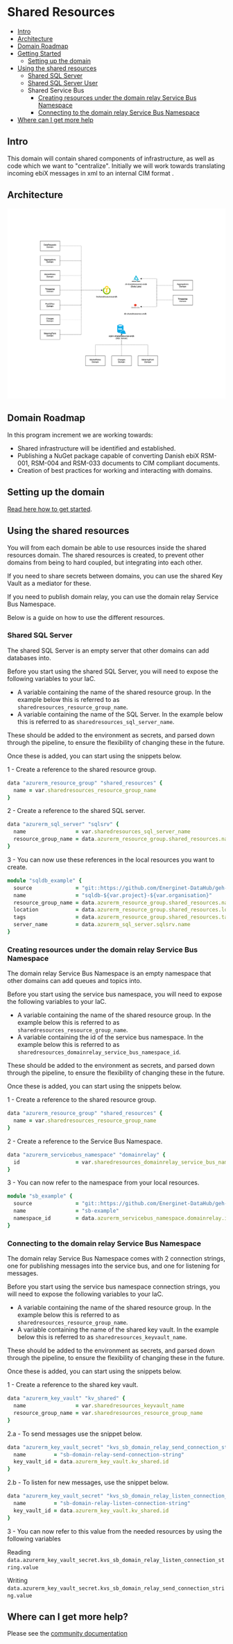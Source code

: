 # Shared Resources

- [Intro](#intro)
- [Architecture](#architecture)
- [Domain Roadmap](#domain-roadmap)
- [Getting Started](#getting-started)
    - [Setting up the domain](#setting-up-the-domain)
- [Using the shared resources](#using-the-shared-resources)
    - [Shared SQL Server](#shared-sql-server)
    - [Shared SQL Server User](#shared-sql-server-user)
    - Shared Service Bus
        - [Creating resources under the domain relay Service Bus Namespace](#creating-resources-under-the-integration-events-service-bus-namespace)
        - [Connecting to the domain relay Service Bus Namespace](#connecting-to-the-integration-events-service-bus-namespace)
- [Where can I get more help](#where-can-i-get-more-help)

## Intro

This domain will contain shared components of infrastructure, as well as code which we want to "centralize".
Initially we will work towards translating incoming ebiX messages in xml to an internal CIM format .

## Architecture

![design](ARCHITECTURE.png)

## Domain Roadmap

In this program increment we are working towards:

- Shared infrastructure will be identified and established.
- Publishing a NuGet package capable of converting Danish ebiX RSM-001, RSM-004 and RSM-033 documents to CIM compliant documents.
- Creation of best practices for working and interacting with domains.

## Setting up the domain

[Read here how to get started](https://github.com/Energinet-DataHub/green-energy-hub/blob/main/docs/getting-started.md).

## Using the shared resources

You will from each domain be able to use resources inside the shared resources domain.
The shared resources is created, to prevent other domains from being to hard coupled, but integrating into each other.

If you need to share secrets between domains, you can use the shared Key Vault as a mediator for these.

If you need to publish domain relay, you can use the domain relay Service Bus Namespace.

Below is a guide on how to use the different resources.

### Shared SQL Server

The shared SQL Server is an empty server that other domains can add databases into.

Before you start using the shared SQL Server, you will need to expose the following variables to your IaC.

- A variable containing the name of the shared resource group. In the example below this is referred to as `sharedresources_resource_group_name`.
- A variable containing the name of the SQL Server. In the example below this is referred to as `sharedresources_sql_server_name`.

These should be added to the environment as secrets, and parsed down through the pipeline, to ensure the flexibility of changing these in the future.

Once these is added, you can start using the snippets below.

1 - Create a reference to the shared resource group.

```ruby
data "azurerm_resource_group" "shared_resources" {
  name = var.sharedresources_resource_group_name
}
```

2 - Create a reference to the shared SQL server.

```ruby
data "azurerm_sql_server" "sqlsrv" {
  name                = var.sharedresources_sql_server_name
  resource_group_name = data.azurerm_resource_group.shared_resources.name
}
```

3 - You can now use these references in the local resources you want to create.

```ruby
module "sqldb_example" {
  source              = "git::https://github.com/Energinet-DataHub/geh-terraform-modules.git//sql-database?ref=REPLACE_WITH_CURRENT_VERSION"
  name                = "sqldb-${var.project}-${var.organisation}"
  resource_group_name = data.azurerm_resource_group.shared_resources.name
  location            = data.azurerm_resource_group.shared_resources.location
  tags                = data.azurerm_resource_group.shared_resources.tags
  server_name         = data.azurerm_sql_server.sqlsrv.name
}
```

<!-- ### Shared SQL Server User

To use the shared admin user for the server, you can refer to the keyvault secrets, using the Terraform Data Resource.
This will eventually be replaced by Azure AD Authentication.

```ruby
data "azurerm_key_vault_secret" "SHARED_RESOURCES_DB_ADMIN_NAME" {
  name         = "SHARED-RESOURCES-DB-ADMIN-NAME"
  key_vault_id = data.azurerm_key_vault.kv_shared.id
}

data "azurerm_key_vault_secret" "SHARED_RESOURCES_DB_ADMIN_PASSWORD" {
  name         = "SHARED-RESOURCES-DB-ADMIN-PASSWORD"
  key_vault_id = data.azurerm_key_vault.kv_shared.id
}
``` -->

### Creating resources under the domain relay Service Bus Namespace

The domain relay Service Bus Namespace is an empty namespace that other domains can add queues and topics into.

Before you start using the service bus namespace, you will need to expose the following variables to your IaC.

- A variable containing the name of the shared resource group. In the example below this is referred to as `sharedresources_resource_group_name`.
- A variable containing the id of the service bus namespace. In the example below this is referred to as `sharedresources_domainrelay_service_bus_namespace_id`.

These should be added to the environment as secrets, and parsed down through the pipeline, to ensure the flexibility of changing these in the future.

Once these is added, you can start using the snippets below.

1 - Create a reference to the shared resource group.

```ruby
data "azurerm_resource_group" "shared_resources" {
  name = var.sharedresources_resource_group_name
}
```

2 - Create a reference to the Service Bus Namespace.

```ruby
data "azurerm_servicebus_namespace" "domainrelay" {
  id                  = var.sharedresources_domainrelay_service_bus_namespace_id
}
```

3 - You can now refer to the namespace from your local resources.

```ruby
module "sb_example" {
  source              = "git::https://github.com/Energinet-DataHub/geh-terraform-modules.git//azure/service-bus-queue?ref=REPLACE_WITH_CURRENT_VERSION"
  name                = "sb-example"
  namespace_id        = data.azurerm_servicebus_namespace.domainrelay.id
}
```

### Connecting to the domain relay Service Bus Namespace

The domain relay Service Bus Namespace comes with 2 connection strings, one for publishing messages into the service bus, and one for listening for messages.

Before you start using the service bus namespace connection strings, you will need to expose the following variables to your IaC.

- A variable containing the name of the shared resource group. In the example below this is referred to as `sharedresources_resource_group_name`.
- A variable containing the name of the shared key vault. In the example below this is referred to as `sharedresources_keyvault_name`.

These should be added to the environment as secrets, and parsed down through the pipeline, to ensure the flexibility of changing these in the future.

Once these is added, you can start using the snippets below.

1 - Create a reference to the shared key vault.

```ruby
data "azurerm_key_vault" "kv_shared" {
  name                = var.sharedresources_keyvault_name
  resource_group_name = var.sharedresources_resource_group_name
}
```

2.a - To send messages use the snippet below.

```ruby
data "azurerm_key_vault_secret" "kvs_sb_domain_relay_send_connection_string" {
  name         = "sb-domain-relay-send-connection-string"
  key_vault_id = data.azurerm_key_vault.kv_shared.id
}
```

2.b - To listen for new messages, use the snippet below.

```ruby
data "azurerm_key_vault_secret" "kvs_sb_domain_relay_listen_connection_string" {
  name         = "sb-domain-relay-listen-connection-string"
  key_vault_id = data.azurerm_key_vault.kv_shared.id
}
```

3 - You can now refer to this value from the needed resources by using the following variables

Reading
`data.azurerm_key_vault_secret.kvs_sb_domain_relay_listen_connection_string.value`

Writing
`data.azurerm_key_vault_secret.kvs_sb_domain_relay_send_connection_string.value`

## Where can I get more help?

Please see the [community documentation](https://github.com/Energinet-DataHub/green-energy-hub/blob/main/COMMUNITY.md)
